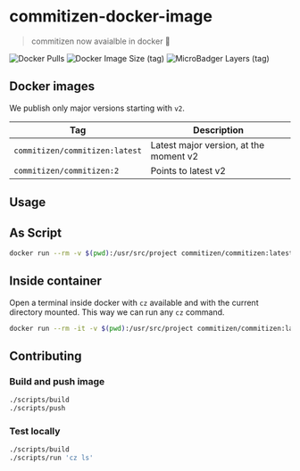 # commitizen-docker-image

> commitizen now avaialble in docker 💪

![Docker Pulls](https://img.shields.io/docker/pulls/commitizen/commitizen?style=flat-square)
![Docker Image Size (tag)](https://img.shields.io/docker/image-size/commitizen/commitizen/latest?style=flat-square)
![MicroBadger Layers (tag)](https://img.shields.io/microbadger/layers/commitizen/commitizen/latest?style=flat-square)

## Docker images

We publish only major versions starting with `v2`.

| Tag                            | Description                            |
| ------------------------------ | -------------------------------------- |
| `commitizen/commitizen:latest` | Latest major version, at the moment v2 |
| `commitizen/commitizen:2`      | Points to latest v2                    |

## Usage

## As Script

```bash
docker run --rm -v $(pwd):/usr/src/project commitizen/commitizen:latest /bin/sh -c 'cz bump --changelog'
```

## Inside container

Open a terminal inside docker with `cz` available and with the current directory mounted.
This way we can run any `cz` command.

```bash
docker run --rm -it -v $(pwd):/usr/src/project commitizen/commitizen:latest
```

## Contributing

### Build and push image

```bash
./scripts/build
./scripts/push
```

### Test locally

```bash
./scripts/build
./scripts/run 'cz ls'
```
